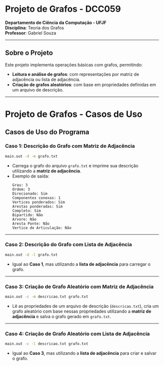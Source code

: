 # Projeto de Grafos - DCC059

**Departamento de Ciência da Computação - UFJF**  
**Disciplina**: Teoria dos Grafos  
**Professor**: Gabriel Souza  

---

## Sobre o Projeto

Este projeto implementa operações básicas com grafos, permitindo:  
- **Leitura e análise de grafos**: com representações por matriz de adjacência ou lista de adjacência.  
- **Criação de grafos aleatórios**: com base em propriedades definidas em um arquivo de descrição.  

---


# Projeto de Grafos - Casos de Uso

## Casos de Uso do Programa

### **Caso 1: Descrição do Grafo com Matriz de Adjacência**
```bash
main.out -d -m grafo.txt
```
- Carrega o grafo do arquivo `grafo.txt` e imprime sua descrição utilizando a **matriz de adjacência**.  
- Exemplo de saída:
  ```
  Grau: 3
  Ordem: 3
  Direcionado: Sim
  Componentes conexas: 1
  Vertices ponderados: Sim
  Arestas ponderadas: Sim
  Completo: Sim
  Bipartido: Não
  Arvore: Não
  Aresta Ponte: Não
  Vertice de Articulação: Não
  ```

---

### **Caso 2: Descrição do Grafo com Lista de Adjacência**
```bash
main.out -d -l grafo.txt
```
- Igual ao **Caso 1**, mas utilizando a **lista de adjacência** para carregar o grafo.

---

### **Caso 3: Criação de Grafo Aleatório com Matriz de Adjacência**
```bash
main.out -c -m descricao.txt grafo.txt
```
- Lê as propriedades de um arquivo de descrição (`descricao.txt`), cria um grafo aleatório com base nessas propriedades utilizando a **matriz de adjacência** e salva o grafo gerado em `grafo.txt`.

---

### **Caso 4: Criação de Grafo Aleatório com Lista de Adjacência**
```bash
main.out -c -l descricao.txt grafo.txt
```
- Igual ao **Caso 3**, mas utilizando a **lista de adjacência** para criar e salvar o grafo.


